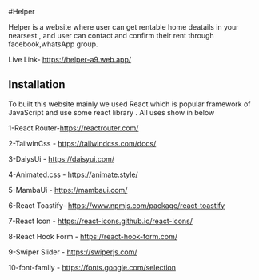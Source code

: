 #Helper

Helper is a website where user can get rentable home deatails in your nearsest , and user can contact and confirm their rent through facebook,whatsApp group.

Live Link- https://helper-a9.web.app/

## Installation

To built this website mainly we used React which is popular framework of JavaScript and use some react library . All uses show in below


1-React Router-https://reactrouter.com/ 

2-TailwinCss - https://tailwindcss.com/docs/

3-DaiysUi - https://daisyui.com/

4-Animated.css - https://animate.style/

5-MambaUi - https://mambaui.com/

6-React  Toastify- https://www.npmjs.com/package/react-toastify

7-React Icon - https://react-icons.github.io/react-icons/

8-React Hook Form - https://react-hook-form.com/

9-Swiper Slider - https://swiperjs.com/

10-font-famliy - https://fonts.google.com/selection
